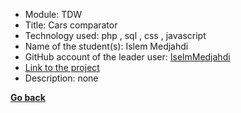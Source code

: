 - Module: TDW
- Title: Cars comparator
- Technology used: php , sql , css , javascript
- Name of the student(s): Islem Medjahdi
- GitHub account of the leader user: [IselmMedjahdi](https://github.com/IslemMedjahdi)
- [Link to the project](https://github.com/IslemMedjahdi/cars-comparator-2cs-project)
- Description: none

**[Go back](../../TDW.md)**
